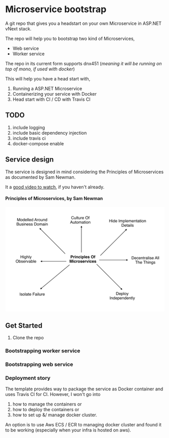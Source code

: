 # Microservice bootstrap

A git repo that gives you a headstart on your own Microservice in ASP.NET vNext stack.

The repo will help you to bootstrap two kind of Microservices,
* Web service
* Worker service

The repo in its current form supports dnx451 (_meaning it will be running on top of mono, if used with docker_)

This will help you have a head start with,

1. Running a ASP.NET Microservice
1. Containerizing your service with Docker
2. Head start with CI / CD with Travis CI


## TODO

1. include logging
2. include basic dependency injection
5. include travis ci 
6. docker-compose enable

## Service design

The service is designed in mind considering the Principles of Microservices as documented by Sam Newman.

It a [good video to watch](https://vimeo.com/131632250), if you haven't already.

#### Principles of Microservices, by Sam Newman

![Sam Newman's Principles of Microservices](https://raw.githubusercontent.com/PageUpPeopleOrg/microservice-bootstrap/master/principles.png "Principles of Microservices, by Sam Newman")

## Get Started

1. Clone the repo

### Bootstrapping worker service

### Bootstrapping web service

### Deployment story
The template provides way to package the service as Docker container and uses Travis CI for CI.
However, I won't go into
1. how to manage the containers or
2. how to deploy the containers or
3. how to set up &/ manage docker cluster.

An option is to use Aws ECS / ECR to managing docker cluster and found it to be working (especially when your infra is hosted on aws).
